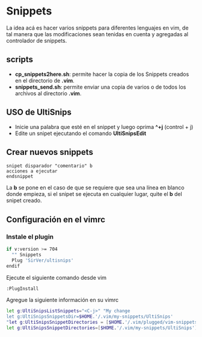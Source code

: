 # Snippets #

La idea acá es hacer varios snippets para diferentes lenguajes en vim, de tal
manera que las modificaciones sean tenidas en cuenta y agregadas al controlador
de snippets.

## scripts ##

* **cp_snippets2here.sh**: permite hacer la copia de los Snippets creados en el directorio de **.vim**.
* **snippets_send.sh**: permite enviar una copia de varios o de todos los archivos al directorio **.vim**.

## USO de UltiSnips ##

* Inicie una palabra que esté en el snippet y luego oprima **^+j** (control + j)
* Edite un snipet ejecutando el comando **UltiSnipsEdit**

## Crear nuevos snippets

```vim
snipet disparador "comentario" b
acciones a ejecutar
endsnippet
```
La **b** se pone en el caso de que se requiere que sea una línea
en blanco donde empieza, si el snipet se ejecuta en cualquier lugar, quite el **b**
del snipet creado.

## Configuración en el vimrc ##

### Instale el plugin ###

```bash
if v:version >= 704
  "" Snippets
  Plug 'SirVer/ultisnips'
endif
```
Ejecute el siguiente comando desde vim

```bash
:PlugInstall
```
Agregue la siguiente información en su vimrc

```bash
let g:UltiSnipsListSnippets="<C-j>" "My change
let g:UltiSnipsSnippetsDir=$HOME.'/.vim/my-snippets/UltiSnips'
"let g:UltiSnipsSnippetDirectories = [$HOME.'/.vim/plugged/vim-snippets', $HOME.'/proyectos/swissknife/vim/UltiSnips']
let g:UltiSnipsSnippetDirectories=[$HOME.'/.vim/my-snippets/UltiSnips']
```

